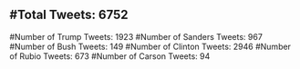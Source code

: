 #Total Tweets: 6752 
---
#Number of Trump Tweets: 1923
#Number of Sanders Tweets: 967
#Number of Bush Tweets: 149
#Number of Clinton Tweets: 2946
#Number of Rubio Tweets: 673
#Number of Carson Tweets: 94